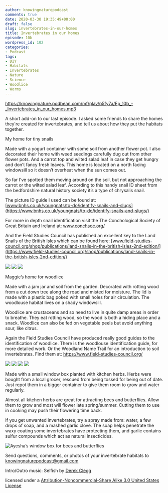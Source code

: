 ```yaml
---
author: knowingnaturepodcast
comments: true
date: 2020-03-30 19:35:49+00:00
draft: false
slug: invertebrates-in-our-homes
title: Invertebrates in our homes
episode: 10b
wordpress_id: 102
categories:
- Podcast
tags:
- DIY
- Habitats
- Invertebrates
- Nature
- Science
- Woodlice
- Worms
---
```


https://knowingnature.podbean.com/mf/play/p5fy7a/Ep_10b_-_Invertebrates_in_our_homes.mp3

A short add-on to our last episode. I asked some friends to share the homes
they're created for invertebrates, and tell us about how they put the habitats
together.

My home for tiny snails

Made with a yogurt container with some soil from another flower pot. I also
decorated their home with weed seedings carefully dug out from other flower
pots. And a carrot top and wilted salad leaf in case they get hungry and don’t
fancy fresh leaves. This home is located on a north facing windowsill so it
doesn’t overheat when the sun comes out.

So far I’ve spotted them moving around on the soil, but not approaching the
carrot or the wilted salad leaf. According to this handy snail ID sheet from
the bedfordshire natural history society it’s a type of chrysalis snail.

The picture ID guide I used can be found at: [www.bnhs.co.uk/youngnats/to-do/identify-snails-and-slugs](https://www.bnhs.co.uk/youngnats/to-do/identify-snails-and-slugs/)

For more in depth snail identification visit the The Conchological Society of
Great Britain and Ireland at: www.conchsoc.org/

And the Field Studies Council has published an excellent key to the Land Snails of the British Isles which can be found here: [www.field-studies-council.org/shop/publications/land-snails-in-the-british-isles-2nd-edition/](https://www.field-studies-council.org/shop/publications/land-snails-in-the-british-isles-2nd-edition/)

  ![](img_20200327_175244.jpg)
  ![](img_20200329_085636.jpg)
  ![](img_20200330_164312.jpg)

Maggie’s home for woodlice

Made with a jam jar and soil from the garden. Decorated with rotting wood from
a cut down tree along the road and misted for moisture. The lid is made with a
plastic bag poked with small holes for air circulation. The woodlouse habitat
lives on a shady windowsill.

Woodlice are crustaceans and so need to live in quite damp areas in order to
breathe. They eat rotting wood, so the wood is both a hiding place and a
snack. Woodlice can also be fed on vegetable peels but avoid anything sour,
like citrus.

Again the Field Studies Council have produced really good guides to the
identification of woodlice. There is the woodlouse identification guide, for
more detailed work. Or the Woodland Name Trail for an introduction to soil
invertebrates. Find them at: <https://www.field-studies-council.org/>

  ![](woodlouse-home-1.jpg)
  ![](woodlouse-home-2.jpg)
  ![](woodlouse-home-3.jpg)
  ![](woodlouse-home-4.jpg)

Made with a small window box planted with kitchen herbs. Herbs were bought
from a local grocer, rescued from being tossed for being out of date. Just
repot them in a bigger container to give them room to grow and water
regularly.

Almost all kitchen herbs are great for attracting bees and butterflies. Allow
them to grow and most will flower late spring/summer. Cutting them to use in
cooking may push their flowering time back.

If you get unwanted invertebrates, try a spray made from: water, a few drops
of soap, and a mashed garlic clove. The soap helps penetrate the waxy coating
some invertebrates have protecting them, and garlic contains sulfur compounds
which act as natural insecticides.

  ![Ayesha’s window box for bees and butterflies](img-20200330-wa0001-1.jpg)

Send questions, comments, or photos of your invertebrate habitats to  [knowingnaturepodcast@gmail.com](mailto:knowingnaturepodcast@gmail.com)

Intro/Outro music: Selfish by [Derek Clegg](http://freemusicarchive.org/music/Derek_Clegg/)

licensed under a [Attribution-Noncommercial-Share Alike 3.0 United States License](http://creativecommons.org/licenses/by-nc-sa/3.0/us/)

